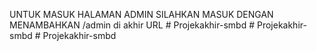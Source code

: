 

UNTUK MASUK HALAMAN ADMIN SILAHKAN MASUK DENGAN MENAMBAHKAN /admin di akhir URL
#   P r o j e k a k h i r - s m b d 
 
 #   P r o j e k a k h i r - s m b d 
 
 #   P r o j e k a k h i r - s m b d 
 
 
